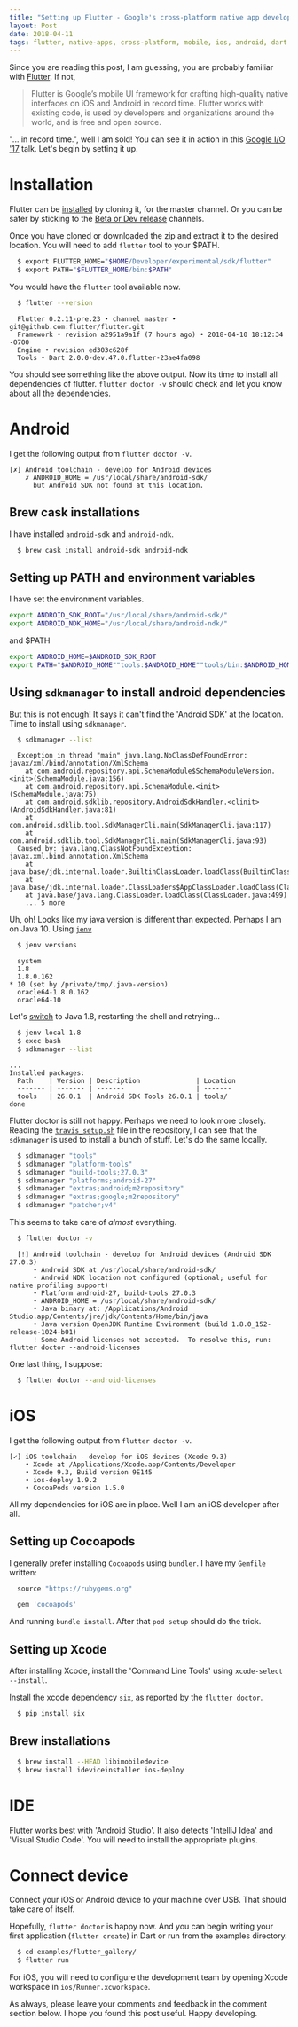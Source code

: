 ```yaml
---
title: "Setting up Flutter - Google's cross-platform native app development framework"
layout: Post
date: 2018-04-11
tags: flutter, native-apps, cross-platform, mobile, ios, android, dart
---
```


Since you are reading this post, I am guessing, you are probably familiar with [Flutter][FlutterSite]. If not,

  > Flutter is Google’s mobile UI framework for crafting high-quality native interfaces on iOS and Android in record time. Flutter works with existing code, is used by developers and organizations around the world, and is free and open source.

"... in record time.", well I am sold! You can see it in action in this [Google I/O '17][SingleCodebaseTwoApps] talk. Let's begin by setting it up.

# Installation

Flutter can be [installed][FlutterInstall] by cloning it, for the master channel. Or you can be safer by sticking to the [Beta or Dev release][BetaDevRelease] channels.

Once you have cloned or downloaded the zip and extract it to the desired location. You will need to add `flutter` tool to your $PATH.

```bash
  $ export FLUTTER_HOME="$HOME/Developer/experimental/sdk/flutter"
  $ export PATH="$FLUTTER_HOME/bin:$PATH"
```

You would have the `flutter` tool available now.

```bash
  $ flutter --version
```
```snippet
  Flutter 0.2.11-pre.23 • channel master • git@github.com:flutter/flutter.git
  Framework • revision a2951a9a1f (7 hours ago) • 2018-04-10 18:12:34 -0700
  Engine • revision ed303c628f
  Tools • Dart 2.0.0-dev.47.0.flutter-23ae4fa098
```

You should see something like the above output. Now its time to install all dependencies of flutter. `flutter doctor -v` should check and let you know about all the dependencies.

# Android

I get the following output from `flutter doctor -v`.

```snippet
[✗] Android toolchain - develop for Android devices
    ✗ ANDROID_HOME = /usr/local/share/android-sdk/
      but Android SDK not found at this location.
```

## Brew cask installations

I have installed `android-sdk` and `android-ndk`.

```bash
  $ brew cask install android-sdk android-ndk
```

## Setting up PATH and environment variables

I have set the environment variables.

```bash
export ANDROID_SDK_ROOT="/usr/local/share/android-sdk/"
export ANDROID_NDK_HOME="/usr/local/share/android-ndk/"
```

and $PATH

```bash
export ANDROID_HOME=$ANDROID_SDK_ROOT
export PATH="$ANDROID_HOME""tools:$ANDROID_HOME""tools/bin:$ANDROID_HOME""platform-tools:$PATH"
```

## Using `sdkmanager` to install android dependencies

But this is not enough! It says it can't find the 'Android SDK' at the location. Time to install using `sdkmanager`.

```bash
  $ sdkmanager --list
```
```snippet
  Exception in thread "main" java.lang.NoClassDefFoundError: javax/xml/bind/annotation/XmlSchema
    at com.android.repository.api.SchemaModule$SchemaModuleVersion.<init>(SchemaModule.java:156)
    at com.android.repository.api.SchemaModule.<init>(SchemaModule.java:75)
    at com.android.sdklib.repository.AndroidSdkHandler.<clinit>(AndroidSdkHandler.java:81)
    at com.android.sdklib.tool.SdkManagerCli.main(SdkManagerCli.java:117)
    at com.android.sdklib.tool.SdkManagerCli.main(SdkManagerCli.java:93)
  Caused by: java.lang.ClassNotFoundException: javax.xml.bind.annotation.XmlSchema
    at java.base/jdk.internal.loader.BuiltinClassLoader.loadClass(BuiltinClassLoader.java:582)
    at java.base/jdk.internal.loader.ClassLoaders$AppClassLoader.loadClass(ClassLoaders.java:190)
    at java.base/java.lang.ClassLoader.loadClass(ClassLoader.java:499)
    ... 5 more
```

Uh, oh! Looks like my java version is different than expected. Perhaps I am on Java 10. Using [`jenv`][jenvSite]

```bash
  $ jenv versions
```
```snippet
  system
  1.8
  1.8.0.162
* 10 (set by /private/tmp/.java-version)
  oracle64-1.8.0.162
  oracle64-10
```

Let's [switch][macOSMultipleJava] to Java 1.8, restarting the shell and retrying...

```bash
  $ jenv local 1.8
  $ exec bash
  $ sdkmanager --list
```
```snippet
...
Installed packages:
  Path    | Version | Description              | Location
  ------- | ------- | -------                  | -------
  tools   | 26.0.1  | Android SDK Tools 26.0.1 | tools/
done
```

Flutter doctor is still not happy. Perhaps we need to look more closely. Reading the [`travis_setup.sh`][TravisSetup] file in the repository, I can see that the `sdkmanager` is used to install a bunch of stuff. Let's do the same locally.

```bash
  $ sdkmanager "tools"
  $ sdkmanager "platform-tools"
  $ sdkmanager "build-tools;27.0.3"
  $ sdkmanager "platforms;android-27"
  $ sdkmanager "extras;android;m2repository"
  $ sdkmanager "extras;google;m2repository"
  $ sdkmanager "patcher;v4"
```

This seems to take care of *almost* everything.

```bash
  $ flutter doctor -v
```
```snippet
  [!] Android toolchain - develop for Android devices (Android SDK 27.0.3)
      • Android SDK at /usr/local/share/android-sdk/
      • Android NDK location not configured (optional; useful for native profiling support)
      • Platform android-27, build-tools 27.0.3
      • ANDROID_HOME = /usr/local/share/android-sdk/
      • Java binary at: /Applications/Android Studio.app/Contents/jre/jdk/Contents/Home/bin/java
      • Java version OpenJDK Runtime Environment (build 1.8.0_152-release-1024-b01)
      ! Some Android licenses not accepted.  To resolve this, run: flutter doctor --android-licenses
```

One last thing, I suppose:

```bash
  $ flutter doctor --android-licenses
```

# iOS

I get the following output from `flutter doctor -v`.

```snippet
[✓] iOS toolchain - develop for iOS devices (Xcode 9.3)
    • Xcode at /Applications/Xcode.app/Contents/Developer
    • Xcode 9.3, Build version 9E145
    • ios-deploy 1.9.2
    • CocoaPods version 1.5.0
```

All my dependencies for iOS are in place. Well I am an iOS developer after all.

## Setting up Cocoapods

I generally prefer installing `Cocoapods` using `bundler`. I have my `Gemfile` written:

```ruby
  source "https://rubygems.org"

  gem 'cocoapods'
```

And running `bundle install`. After that `pod setup` should do the trick.

## Setting up Xcode

After installing Xcode, install the 'Command Line Tools' using `xcode-select --install`.

Install the xcode dependency `six`, as reported by the `flutter doctor`.

```bash
  $ pip install six
```

## Brew installations

```bash
  $ brew install --HEAD libimobiledevice
  $ brew install ideviceinstaller ios-deploy
```

# IDE

Flutter works best with 'Android Studio'. It also detects 'IntelliJ Idea' and 'Visual Studio Code'. You will need to install the appropriate plugins.

# Connect device

Connect your iOS or Android device to your machine over USB. That should take care of itself.

Hopefully, `flutter doctor` is happy now. And you can begin writing your first application (`flutter create`) in Dart or run from the examples directory.

```bash
  $ cd examples/flutter_gallery/
  $ flutter run
```

For iOS, you will need to configure the development team by opening Xcode workspace in `ios/Runner.xcworkspace`.

As always, please leave your comments and feedback in the comment section below. I hope you found this post useful. Happy developing.


[FlutterSite]: https://flutter.io/
[SingleCodebaseTwoApps]: https://www.youtube.com/watch?v=w2TcYP8qiRI
[FlutterInstall]: https://flutter.io/setup-macos/
[BetaDevRelease]: https://flutter.io/sdk-archive/#macos
[jenvSite]: http://www.jenv.be/
[macOSMultipleJava]: https://stackoverflow.com/questions/26252591/mac-os-x-and-multiple-java-versions
[TravisSetup]: https://github.com/flutter/flutter/blob/master/dev/bots/travis_setup.sh#L35
